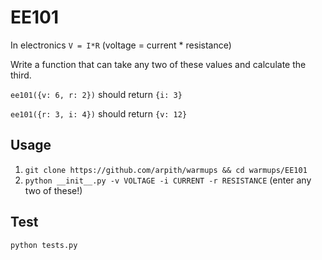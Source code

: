 # EE101
In electronics `V = I*R` (voltage = current * resistance)

Write a function that can take any two of these values and calculate the third.

`ee101({v: 6, r: 2})` should return `{i: 3}`

`ee101({r: 3, i: 4})` should return `{v: 12}`

## Usage 
1. `git clone https://github.com/arpith/warmups && cd warmups/EE101`
2. `python __init__.py -v VOLTAGE -i CURRENT -r RESISTANCE` (enter any two of these!)

## Test
`python tests.py`

